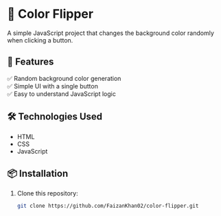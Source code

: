# 🎨 Color Flipper

A simple JavaScript project that changes the background color randomly when clicking a button.


## 📌 Features  
✅ Random background color generation  
✅ Simple UI with a single button  
✅ Easy to understand JavaScript logic  

## 🛠️ Technologies Used  
- HTML  
- CSS  
- JavaScript  

## 📦 Installation  
1. Clone this repository:  
   ```sh
   git clone https://github.com/FaizanKhan02/color-flipper.git
